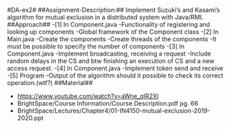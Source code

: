 #DA-ex2#
##Assignment-Description:##
Implement Suzuki’s and Kasami’s algorithm for mutual exclusion in a distributed system with Java/RMI.
##Approach##
-[1] In Component.java
    -Functionality of registering and looking up components
    -Global framework of the Component class
-[2] In Main.java
    -Create the components
    -Create threads of the components
    -It must be possible to specify the number of components
-[3] In Component.java
    -Implement broadcasting, receiving a request
    -Include random delays in the CS and btw finishing an execution of CS and a new  access request.
-[4] In Component.java
    -Implement token send and receive
-[5] Program
    -Output of the algorithm should it possible to check its correct operation.(wtf?)
##Material##
- https://www.youtube.com/watch?v=aWne_qIR2XI
- BrightSpace/Course Information/Course Description.pdf pg. 66
- BrightSpace/Lectures/Chapter4/01-IN4150-mutual-exclusion-2019-2020.ppt




